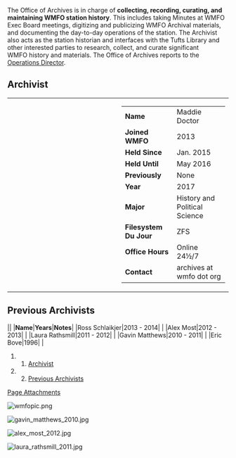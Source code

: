 The Office of Archives is in charge of **collecting, recording, curating, and maintaining WMFO station history**. This includes taking Minutes at WMFO Exec Board meetings, digitizing and publicizing WMFO Archival materials, and documenting the day-to-day operations of the station. The Archivist also acts as the station historian and interfaces with the Tufts Library and other interested parties to research, collect, and curate significant WMFO history and materials. The Office of Archives reports to the [Operations Director](https://wiki.wmfo.org/About_WMFO/Executive_Board/Operations_Dept. "Operations Dept.").

Archivist
---------

<table>
<col width="50%" />
<col width="50%" />
<tbody>
<tr class="odd">
<td align="left"><a href="https://wiki.wmfo.org/@api/deki/files/950/=maddie_archivist.jpg" title="maddie archivist.jpg"><embed src="https://wiki.wmfo.org/@api/deki/files/950/=maddie_archivist.jpg?size=webview" /></a></td>
<td align="left"><table>
<tbody>
<tr class="odd">
<td align="left"><strong>Name</strong></td>
<td align="left">Maddie Doctor</td>
</tr>
<tr class="even">
<td align="left"><strong>Joined WMFO</strong></td>
<td align="left">2013</td>
</tr>
<tr class="odd">
<td align="left"><strong>Held Since</strong></td>
<td align="left">Jan. 2015</td>
</tr>
<tr class="even">
<td align="left"><strong>Held Until</strong></td>
<td align="left">May 2016</td>
</tr>
<tr class="odd">
<td align="left"><strong>Previously</strong></td>
<td align="left">None</td>
</tr>
<tr class="even">
<td align="left"><strong>Year</strong></td>
<td align="left">2017</td>
</tr>
<tr class="odd">
<td align="left"><strong>Major</strong></td>
<td align="left">History and Political Science</td>
</tr>
<tr class="even">
<td align="left"><strong>Filesystem Du Jour</strong></td>
<td align="left">ZFS</td>
</tr>
<tr class="odd">
<td align="left"><strong>Office Hours</strong></td>
<td align="left">Online 24½/7</td>
</tr>
<tr class="even">
<td align="left"><strong>Contact</strong></td>
<td align="left"><script type="text/javascript">
<!--
h='&#x77;&#x6d;&#102;&#x6f;&#46;&#x6f;&#114;&#x67;';a='&#64;';n='&#x61;&#114;&#x63;&#104;&#x69;&#118;&#x65;&#x73;';e=n+a+h;
document.write('<a h'+'ref'+'="ma'+'ilto'+':'+e+'">'+e+'<\/'+'a'+'>');
// -->
</script><noscript>&#x61;&#114;&#x63;&#104;&#x69;&#118;&#x65;&#x73;&#32;&#x61;&#116;&#32;&#x77;&#x6d;&#102;&#x6f;&#32;&#100;&#x6f;&#116;&#32;&#x6f;&#114;&#x67;</noscript></td>
</tr>
</tbody>
</table></td>
</tr>
</tbody>
</table>

Previous Archivists
-------------------

||
|**Name**|**Years**|**Notes**|
|Ross Schlaikjer|2013 - 2014| |
|Alex Most|2012 - 2013| |
|Laura Rathsmill|2011 - 2012| |
|Gavin Matthews|2010 - 2011| |
|Eric Bove|1996| |

1.  1. [Archivist](#Archivist)
2.  2. [Previous Archivists](#Previous_Archivists)

[Page Attachments](https://wiki-files.wmfo.org/About_WMFO/Executive_Board/Operations_Dept./Office_of_Archives)

![wmfopic.png](https://wiki-files.wmfo.org/About_WMFO/Executive_Board/Operations_Dept./Office_of_Archives/wmfopic.png)

![gavin_matthews_2010.jpg](https://wiki-files.wmfo.org/About_WMFO/Executive_Board/Operations_Dept./Office_of_Archives/gavin_matthews_2010.jpg)

![alex_most_2012.jpg](https://wiki-files.wmfo.org/About_WMFO/Executive_Board/Operations_Dept./Office_of_Archives/alex_most_2012.jpg)

![laura_rathsmill_2011.jpg](https://wiki-files.wmfo.org/About_WMFO/Executive_Board/Operations_Dept./Office_of_Archives/laura_rathsmill_2011.jpg)
